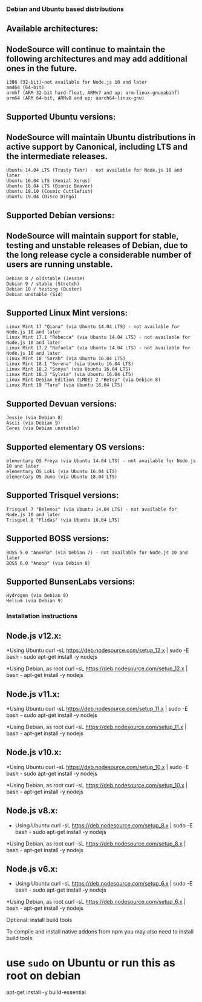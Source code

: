 ### Debian and Ubuntu based distributions

## Available architectures:

## NodeSource will continue to maintain the following architectures and may add additional ones in the future.

    i386 (32-bit)—not available for Node.js 10 and later
    amd64 (64-bit)
    armhf (ARM 32-bit hard-float, ARMv7 and up: arm-linux-gnueabihf)
    arm64 (ARM 64-bit, ARMv8 and up: aarch64-linux-gnu)

## Supported Ubuntu versions:

## NodeSource will maintain Ubuntu distributions in active support by Canonical, including LTS and the intermediate releases.

    Ubuntu 14.04 LTS (Trusty Tahr) - not available for Node.js 10 and later
    Ubuntu 16.04 LTS (Xenial Xerus)
    Ubuntu 18.04 LTS (Bionic Beaver)
    Ubuntu 18.10 (Cosmic Cuttlefish)
    Ubuntu 19.04 (Disco Dingo)

## Supported Debian versions:

## NodeSource will maintain support for stable, testing and unstable releases of Debian, due to the long release cycle a considerable number of users are running unstable.

    Debian 8 / oldstable (Jessie)
    Debian 9 / stable (Stretch)
    Debian 10 / testing (Buster)
    Debian unstable (Sid)

## Supported Linux Mint versions:

    Linux Mint 17 "Qiana" (via Ubuntu 14.04 LTS) - not available for Node.js 10 and later
    Linux Mint 17.1 "Rebecca" (via Ubuntu 14.04 LTS) - not available for Node.js 10 and later
    Linux Mint 17.2 "Rafaela" (via Ubuntu 14.04 LTS) - not available for Node.js 10 and later
    Linux Mint 18 "Sarah" (via Ubuntu 16.04 LTS)
    Linux Mint 18.1 "Serena" (via Ubuntu 16.04 LTS)
    Linux Mint 18.2 "Sonya" (via Ubuntu 16.04 LTS)
    Linux Mint 18.3 "Sylvia" (via Ubuntu 16.04 LTS)
    Linux Mint Debian Edition (LMDE) 2 "Betsy" (via Debian 8)
    Linux Mint 19 "Tara" (via Ubuntu 18.04 LTS)

## Supported Devuan versions:

    Jessie (via Debian 8)
    Ascii (via Debian 9)
    Ceres (via Debian unstable)

## Supported elementary OS versions:

    elementary OS Freya (via Ubuntu 14.04 LTS) - not available for Node.js 10 and later
    elementary OS Loki (via Ubuntu 16.04 LTS)
    elementary OS Juno (via Ubuntu 18.04 LTS)

## Supported Trisquel versions:

    Trisquel 7 "Belenos" (via Ubuntu 14.04 LTS) - not available for Node.js 10 and later
    Trisquel 8 "Flidas" (via Ubuntu 16.04 LTS)

## Supported BOSS versions:

    BOSS 5.0 "Anokha" (via Debian 7) - not available for Node.js 10 and later
    BOSS 6.0 "Anoop" (via Debian 8)

## Supported BunsenLabs versions:

    Hydrogen (via Debian 8)
    Helium (via Debian 9)

### Installation instructions

## Node.js v12.x:

*Using Ubuntu
curl -sL https://deb.nodesource.com/setup_12.x | sudo -E bash -
sudo apt-get install -y nodejs

*Using Debian, as root
curl -sL https://deb.nodesource.com/setup_12.x | bash -
apt-get install -y nodejs

## Node.js v11.x:

*Using Ubuntu
curl -sL https://deb.nodesource.com/setup_11.x | sudo -E bash -
sudo apt-get install -y nodejs

*Using Debian, as root
curl -sL https://deb.nodesource.com/setup_11.x | bash -
apt-get install -y nodejs

## Node.js v10.x:

*Using Ubuntu
curl -sL https://deb.nodesource.com/setup_10.x | sudo -E bash -
sudo apt-get install -y nodejs

*Using Debian, as root
curl -sL https://deb.nodesource.com/setup_10.x | bash -
apt-get install -y nodejs

## Node.js v8.x:

* Using Ubuntu
curl -sL https://deb.nodesource.com/setup_8.x | sudo -E bash -
sudo apt-get install -y nodejs

 *Using Debian, as root
curl -sL https://deb.nodesource.com/setup_8.x | bash -
apt-get install -y nodejs

## Node.js v6.x:

* Using Ubuntu
curl -sL https://deb.nodesource.com/setup_6.x | sudo -E bash -
sudo apt-get install -y nodejs

*Using Debian, as root
curl -sL https://deb.nodesource.com/setup_6.x | bash -
apt-get install -y nodejs

Optional: install build tools

To compile and install native addons from npm you may also need to install build tools:

# use `sudo` on Ubuntu or run this as root on debian
apt-get install -y build-essential
